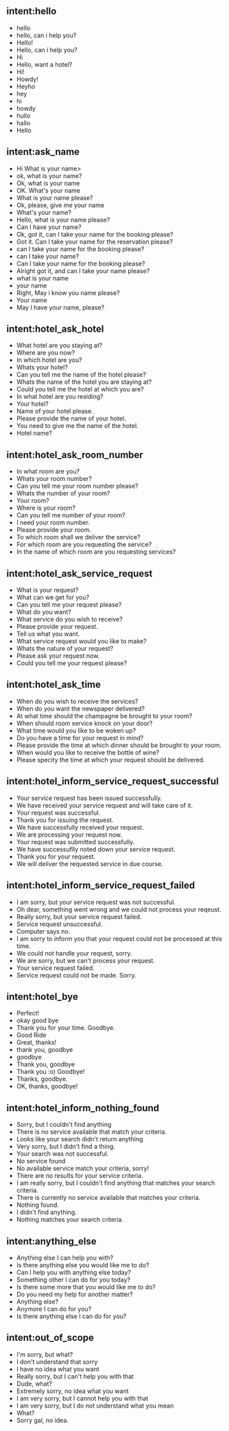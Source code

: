 ## intent:hello
- hello
- hello, can i help you?
- Hello!
- Hello, can i help you?
- Hi
- Hello, want a hotel?
- Hi!
- Howdy!
- Heyho
- hey
- hi
- howdy
- hullo
- hallo
- Hello

## intent:ask_name
- Hi What is your name>
- ok, what is your name?
- Ok, what is your name
- OK. What's your name 
- What is your name please?
- Ok, please, give me your name
- What's your name?
- Hello, what is your name please?
- Can I have your name?
- Ok, got it, can I take your name for the booking please?
- Got it. Can I take your name for the reservation please?
- can I take your name for the booking please?
- can I take your name?
- Can I take your name for the booking please?
- Alright got it, and can I take your name please?
- what is your name
- your name
- Right, May i know you name please?
- Your name
- May I have your name, please?

## intent:hotel_ask_hotel
- What hotel are you staying at?
- Where are you now?
- In which hotel are you?
- Whats your hotel?
- Can you tell me the name of the hotel please?
- Whats the name of the hotel you are staying at?
- Could you tell me the hotel at which you are?
- In what hotel are you residing?
- Your hotel?
- Name of your hotel please.
- Please provide the name of your hotel.
- You need to give me the name of the hotel.
- Hotel name?

## intent:hotel_ask_room_number
- In what room are you?
- Whats your room number?
- Can you tell me your room number please?
- Whats the number of your room?
- Your room?
- Where is your room?
- Can you tell me number of your room?
- I need your room number.
- Please provide your room.
- To which room shall we deliver the service?
- For which room are you requesting the service?
- In the name of which room are you requesting services?

## intent:hotel_ask_service_request
- What is your request?
- What can we get for you?
- Can you tell me your request please?
- What do you want?
- What service do you wish to receive?
- Please provide your request.
- Tell us what you want.
- What service request would you like to make?
- Whats the nature of your request?
- Please ask your request now.
- Could you tell me your request please?

## intent:hotel_ask_time
- When do you wish to receive the services?
- When do you want the newspaper delivered?
- At what time should the champagne be brought to your room?
- When should room service knock on your door?
- What time would you like to be woken up?
- Do you have a time for your request in mind?
- Please provide the time at which dinner should be brought to your room.
- When would you like to receive the bottle of wine?
- Please specity the time at which your request should be delivered.

## intent:hotel_inform_service_request_successful
- Your service request has been issued successfully.
- We have received your service request and will take care of it.
- Your request was successful.
- Thank you for issuing the request.
- We have successfully received your request.
- We are processing your request now.
- Your request was submitted successfully.
- We have successuflly noted down your service request.
- Thank you for your request.
- We will deliver the requested service in due course.

## intent:hotel_inform_service_request_failed
- I am sorry, but your service request was not successful.
- Oh dear, something went wrong and we could not process your reqeust.
- Really sorry, but your service request failed.
- Service request unsuccessful.
- Computer says no.
- I am sorry to inform you that your request could not be processed at this time.
- We could not handle your request, sorry.
- We are sorry, but we can't process your request.
- Your service request failed.
- Service request could not be made. Sorry. 

## intent:hotel_bye
- Perfect!
- okay good bye
- Thank you for your time. Goodbye.
- Good Ride
- Great, thanks!
- thank you, goodbye
- goodbye
- Thank you, goodbye
- Thank you :o) Goodbye!
- Thanks, goodbye.
- OK, thanks, goodbye!

## intent:hotel_inform_nothing_found
- Sorry, but I couldn't find anything
- There is no service available that match your criteria.
- Looks like your search didn't return anything
- Very sorry, but I didn't find a thing.
- Your search was not successful.
- No service found
- No available service match your criteria, sorry!
- There are no results for your service criteria.
- I am really sorry, but I couldn't find anything that matches your search criteria.
- There is currently no service available that matches your criteria.
- Nothing found.
- I didn't find anything.
- Nothing matches your search criteria.

## intent:anything_else
- Anything else I can help you with?
- Is there anything else you would like me to do?
- Can I help you with anything else today?
- Something other I can do for you today?
- Is there some more that you would like me to do?
- Do you need my help for another matter?
- Anything else?
- Anymore I can do for you?
- Is there anything else I can do for you?

## intent:out_of_scope
- I'm sorry, but what?
- I don't understand that sorry
- I have no idea what you want
- Really sorry, but I can't help you with that
- Dude, what?
- Extremely sorry, no idea what you want
- I am very sorry, but I cannot help you with that
- I am very sorry, but I do not understand what you mean
- What?
- Sorry gal, no idea.